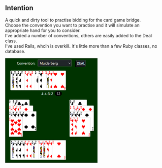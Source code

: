 ## Intention
A quick and dirty tool to practise bidding for the card game bridge.<br>
Choose the convention you want to practise and it will simulate an appropriate hand for you to consider.<br>
I've added a number of conventions, others are easily added to the Deal class.<br>
I've used Rails, whcih is overkill. It's little more than a few Ruby classes, no database.<br>

<img src="public/bidding-table.png" alt="My Image" width="300">



